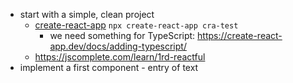 ﻿- start with a simple, clean project
    - [create-react-app](https://create-react-app.dev/)
        `npx create-react-app cra-test`
        - we need something for TypeScript: https://create-react-app.dev/docs/adding-typescript/
    - https://jscomplete.com/learn/1rd-reactful
- implement a first component - entry of text